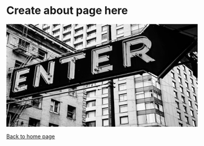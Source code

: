 # Create about page here

![Enter](https://github.com/mbhagwan/mbhagwan.github.io/blob/main/enter.jpg)

[Back to home page](index.md)
